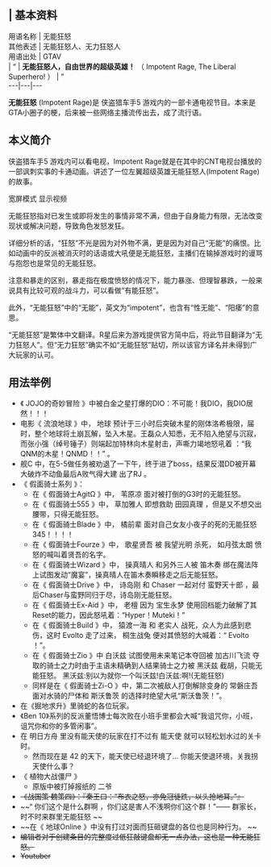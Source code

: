|  **基本资料**  
---  
用语名称  |  无能狂怒   
其他表述  |  无能狂怒人、无力狂怒人   
用语出处  |  GTAV   
|  “  |  **无能狂怒人，自由世界的超级英雄！** （  Impotent Rage, The Liberal Superhero!  ）  |  ”   
---|---|---  
  
**无能狂怒** (Impotent Rage)是  侠盗猎车手5
游戏内的一部卡通电视节目。本来是GTA小圈子的梗，后来被一些网络主播流传出去，成了流行语。

##  本义简介

侠盗猎车手5  游戏内可以看电视，Impotent
Rage就是在其中的CNT电视台播放的一部讽刺实事的卡通动画。讲述了一位左翼超级英雄无能狂怒人(Impotent Rage)的故事。

宽屏模式  显示视频

无能狂怒指对已发生或即将发生的事情非常不满，但由于自身能力有限，无法改变现状或解决问题，导致角色发怒发狂。

详细分析的话，“狂怒”不光是因为对外物不满，更是因为对自己“无能”的痛恨。比如动画中的反派被消灭时的话语或大吼便是无能狂怒，主播们在输掉游戏时的谩骂与抱怨也是常见的无能狂怒。

注意和暴走的区别，暴走指在极度愤怒的情况下，能力暴涨、但理智暴跌，一般来说具有比较可观的战斗力，可以看做“有能狂怒”。

此外，“无能狂怒”中的“无能”，英文为“impotent”，也含有“性无能”、“阳痿”的意思。

“无能狂怒”是繁体中文翻译。R星后来为游戏提供官方简中后，将此节目翻译为“无力狂怒人”。但“无力狂怒”确实不如“无能狂怒”贴切，所以该官方译名并未得到广大玩家的认可。

##  用法举例

  * 《  JOJO的奇妙冒险  》中被白金之星打爆的DIO：不可能！我DIO，我DIO居然！！！ 
  * 电影《  流浪地球  》中，  地球  预计于三小时后突破木星的刚体洛希极限，届时，整个地球将土崩瓦解，坠入木星。王磊众人知悉，无不陷入绝望与沉寂，而张小强（绰号锤子）则端起加特林向木星射击，声嘶力竭地怒吼着  ：“我QNM的木星！QNMD！！”  。 
  * 舰C  中，在5-5做任务被劝退了一下午，终于进了boss，结果反潜DD被开幕大破炸不动鱼最后A败气得大建  出了RJ  。 
  * 《  假面骑士系列  》： 
    * 在《  假面骑士AgitΩ  》中，  苇原凉  面对被打倒的G3时的无能狂怒。 
    * 在《  假面骑士555  》中，  草加雅人  即想救助  田园真理  ，但是又不想交出腰带，只得无能狂怒。 
    * 在《  假面骑士Blade  》中，  橘前辈  面对自己女友小夜子的死的无能狂怒  345！！！！ 
    * 在《  假面骑士Fourze  》中，  歌星贤吾  被  我望光明  杀死，  如月弦太朗  愤怒的喊叫着贤吾的名字。 
    * 在《  假面骑士Wizard  》中，  操真晴人  和另外三人被  笛木奏  绑在魔法阵上试图发动“魔宴”，操真晴人在笛木奏瞬移走之后无能狂怒。 
    * 在《  假面骑士Drive  》中，  诗岛刚  和  Chaser  一起对付  蛮野天十郎  ，最后Chaser与蛮野同归于尽，诗岛刚无能狂怒。 
    * 在《  假面骑士Ex-Aid  》中，  老檀  因为  宝生永梦  使用回档能力破解了其Reset的能力，因此怒吼着：“Hyper！Muteki！” 
    * 在《  假面骑士Build  》中，  猿渡一海  和  老实人  战死，众人为此感到悲伤，这时  Evolto  走了过来，  桐生战兔  便对其愤怒的大喊着：“  Evolto  ！”。 
    * 在《  假面骑士Zio  》中  白沃兹  试图使用未来笔记本夺回被  加古川飞流  夺取的骑士之力时由于主语未精确到人结果骑士之力被  黑沃兹  截胡，只能无能狂怒。  黑沃兹:别以为就你一个叫沃兹!白沃兹:啊!(无能狂怒) 
    * 同样是在《  假面骑士Zi-O  》中，第二次被敌人打倒解除变身的  常磐庄吾  面对水骑的尸体和  斯沃鲁茨  的选择时绝望大吼“斯沃鲁茨！”。 
  * 在《掘地求升》里骑蛇的各位玩家。 
  * 《Ben 10》系列的反派董悟博士每次败在小班手里都会大喊“我诅咒你，小班，诅咒你和你的多管闲事”。 
  * 在  明日方舟  里没有能天使的玩家在打不过有  能天使  就可以轻松划水过的关卡时。 
    * 然而现在是  42  的天下，能天使已经退环境了...  你能天使退环境，关我拐天使什么事？ 
  * 《  植物大战僵尸  》 
    * 原版中被打掉报纸的  二爷 
  * ~~《战国策·魏策四》：『秦王曰：“布衣之怒，亦免冠徒跣，以头抢地耳。”』~~
  * ~~“ 你们这个是什么群啊  ，你们这是害人不浅啊你们这个群！”——  群家长，时不时来群里无能狂怒  ~~
  * ~~在《 地球Online  》中没有打过对面而狂砸键盘的各位也是同种行为。 ~~
  * ~~编辑者对于创建条目的完整度过低狂敲键盘却无一点办法，这也是一种无能狂怒。~~
  * ~~Youtuber~~